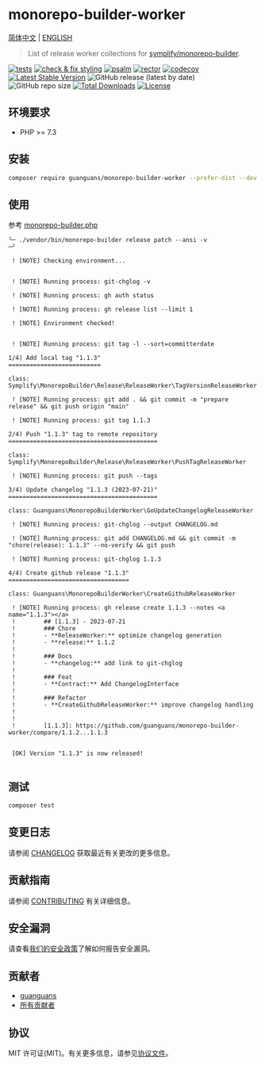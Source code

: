 # monorepo-builder-worker

[简体中文](README-zh_CN.md) | [ENGLISH](README.md)

> List of release worker collections for [symplify/monorepo-builder](https://github.com/symplify/monorepo-builder).

[![tests](https://github.com/guanguans/monorepo-builder-worker/workflows/tests/badge.svg)](https://github.com/guanguans/monorepo-builder-worker/actions)
[![check & fix styling](https://github.com/guanguans/monorepo-builder-worker/actions/workflows/php-cs-fixer.yml/badge.svg)](https://github.com/guanguans/monorepo-builder-worker/actions)
[![psalm](https://github.com/guanguans/monorepo-builder-worker/actions/workflows/psalm.yml/badge.svg)](https://github.com/guanguans/monorepo-builder-worker/actions/workflows/psalm.yml)
[![rector](https://github.com/guanguans/monorepo-builder-worker/actions/workflows/rector.yml/badge.svg)](https://github.com/guanguans/monorepo-builder-worker/actions/workflows/rector.yml)
[![codecov](https://codecov.io/gh/guanguans/monorepo-builder-worker/branch/main/graph/badge.svg?token=URGFAWS6S4)](https://codecov.io/gh/guanguans/monorepo-builder-worker)
[![Latest Stable Version](https://poser.pugx.org/guanguans/monorepo-builder-worker/v)](https://packagist.org/packages/guanguans/monorepo-builder-worker)
![GitHub release (latest by date)](https://img.shields.io/github/v/release/guanguans/monorepo-builder-worker)
![GitHub repo size](https://img.shields.io/github/repo-size/guanguans/monorepo-builder-worker)
[![Total Downloads](https://poser.pugx.org/guanguans/monorepo-builder-worker/downloads)](https://packagist.org/packages/guanguans/monorepo-builder-worker)
[![License](https://poser.pugx.org/guanguans/monorepo-builder-worker/license)](https://packagist.org/packages/guanguans/monorepo-builder-worker)

## 环境要求

* PHP >= 7.3

## 安装

```bash
composer require guanguans/monorepo-builder-worker --prefer-dist --dev -v
```

## 使用

参考 [monorepo-builder.php](./monorepo-builder.php)

```shell
╰─ ./vendor/bin/monorepo-builder release patch --ansi -v                                                            ─╯

 ! [NOTE] Checking environment...                                                                                       


 ! [NOTE] Running process: git-chglog -v                                                                                

 ! [NOTE] Running process: gh auth status                                                                               

 ! [NOTE] Running process: gh release list --limit 1                                                                    

 ! [NOTE] Environment checked!                                                                                          


 ! [NOTE] Running process: git tag -l --sort=committerdate                                                              

1/4) Add local tag "1.1.3"
==========================

class: Symplify\MonorepoBuilder\Release\ReleaseWorker\TagVersionReleaseWorker

 ! [NOTE] Running process: git add . && git commit -m "prepare release" && git push origin "main"                       

 ! [NOTE] Running process: git tag 1.1.3                                                                                

2/4) Push "1.1.3" tag to remote repository
==========================================

class: Symplify\MonorepoBuilder\Release\ReleaseWorker\PushTagReleaseWorker

 ! [NOTE] Running process: git push --tags                                                                              

3/4) Update changelog "1.1.3 (2023-07-21)"
==========================================

class: Guanguans\MonorepoBuilderWorker\GoUpdateChangelogReleaseWorker

 ! [NOTE] Running process: git-chglog --output CHANGELOG.md                                                             

 ! [NOTE] Running process: git add CHANGELOG.md && git commit -m "chore(release): 1.1.3" --no-verify && git push        

 ! [NOTE] Running process: git-chglog 1.1.3                                                                             

4/4) Create github release "1.1.3"
==================================

class: Guanguans\MonorepoBuilderWorker\CreateGithubReleaseWorker

 ! [NOTE] Running process: gh release create 1.1.3 --notes <a name="1.1.3"></a>                                         
 !        ## [1.1.3] - 2023-07-21                                                                                       
 !        ### Chore                                                                                                     
 !        - **ReleaseWorker:** optimize changelog generation                                                            
 !        - **release:** 1.1.2                                                                                          
 !                                                                                                                      
 !        ### Docs                                                                                                      
 !        - **changelog:** add link to git-chglog                                                                       
 !                                                                                                                      
 !        ### Feat                                                                                                      
 !        - **Contract:** Add ChangelogInterface                                                                        
 !                                                                                                                      
 !        ### Refactor                                                                                                  
 !        - **CreateGithubReleaseWorker:** improve changelog handling                                                   
 !                                                                                                                      
 !                                                                                                                      
 !        [1.1.3]: https://github.com/guanguans/monorepo-builder-worker/compare/1.1.2...1.1.3                           

                                                                                                                        
 [OK] Version "1.1.3" is now released!                                                                                  
                                                                                                                        
```

## 测试

```bash
composer test
```

## 变更日志

请参阅 [CHANGELOG](CHANGELOG.md) 获取最近有关更改的更多信息。

## 贡献指南

请参阅 [CONTRIBUTING](.github/CONTRIBUTING.md) 有关详细信息。

## 安全漏洞

请查看[我们的安全政策](../../security/policy)了解如何报告安全漏洞。

## 贡献者

* [guanguans](https://github.com/guanguans)
* [所有贡献者](../../contributors)

## 协议

MIT 许可证(MIT)。有关更多信息，请参见[协议文件](LICENSE)。

